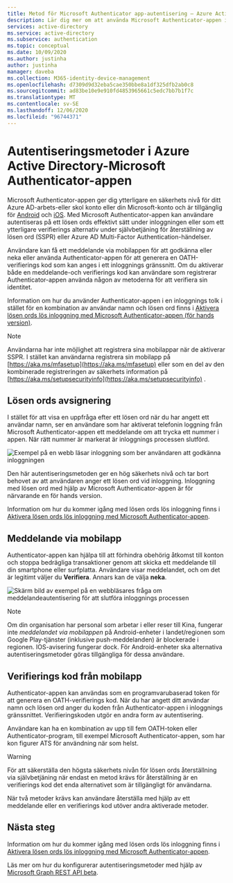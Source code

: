 ```yaml
---
title: Metod för Microsoft Authenticator app-autentisering – Azure Active Directory
description: Lär dig mer om att använda Microsoft Authenticator-appen i Azure Active Directory för att förbättra och säkra inloggnings händelser
services: active-directory
ms.service: active-directory
ms.subservice: authentication
ms.topic: conceptual
ms.date: 10/09/2020
ms.author: justinha
author: justinha
manager: daveba
ms.collection: M365-identity-device-management
ms.openlocfilehash: d7309d9d32eba5cae350bbe8a1df325dfb2ab0c8
ms.sourcegitcommit: ad83be10e9e910fd4853965661c5edc7bb7b1f7c
ms.translationtype: MT
ms.contentlocale: sv-SE
ms.lasthandoff: 12/06/2020
ms.locfileid: "96744371"
---
```

# <a name="authentication-methods-in-azure-active-directory---microsoft-authenticator-app"></a>Autentiseringsmetoder i Azure Active Directory-Microsoft Authenticator-appen

Microsoft Authenticator-appen ger dig ytterligare en säkerhets nivå för ditt Azure AD-arbets-eller skol konto eller din Microsoft-konto och är tillgänglig för [Android](https://go.microsoft.com/fwlink/?linkid=866594) och [iOS](https://go.microsoft.com/fwlink/?linkid=866594). Med Microsoft Authenticator-appen kan användare autentiseras på ett lösen ords effektivt sätt under inloggningen eller som ett ytterligare verifierings alternativ under självbetjäning för återställning av lösen ord (SSPR) eller Azure AD Multi-Factor Authentication-händelser.

Användare kan få ett meddelande via mobilappen för att godkänna eller neka eller använda Authenticator-appen för att generera en OATH-verifierings kod som kan anges i ett inloggnings gränssnitt. Om du aktiverar både en meddelande-och verifierings kod kan användare som registrerar Authenticator-appen använda någon av metoderna för att verifiera sin identitet.

Information om hur du använder Authenticator-appen i en inloggnings tolk i stället för en kombination av användar namn och lösen ord finns i [Aktivera lösen ords lös inloggning med Microsoft Authenticator-appen (för hands version)](howto-authentication-passwordless-phone.md).

> [!NOTE]
> Användarna har inte möjlighet att registrera sina mobilappar när de aktiverar SSPR. I stället kan användarna registrera sin mobilapp på [https://aka.ms/mfasetup](https://aka.ms/mfasetup) eller som en del av den kombinerade registreringen av säkerhets information på [https://aka.ms/setupsecurityinfo](https://aka.ms/setupsecurityinfo) .

## <a name="passwordless-sign-in"></a>Lösen ords avsignering

I stället för att visa en uppfråga efter ett lösen ord när du har angett ett användar namn, ser en användare som har aktiverat telefonin loggning från Microsoft Authenticator-appen ett meddelande om att trycka ett nummer i appen. När rätt nummer är markerat är inloggnings processen slutförd.

![Exempel på en webb läsar inloggning som ber användaren att godkänna inloggningen](./media/howto-authentication-passwordless-phone/phone-sign-in-microsoft-authenticator-app.png)

Den här autentiseringsmetoden ger en hög säkerhets nivå och tar bort behovet av att användaren anger ett lösen ord vid inloggning. Inloggning med lösen ord med hjälp av Microsoft Authenticator-appen är för närvarande en för hands version.

Information om hur du kommer igång med lösen ords lös inloggning finns i [Aktivera lösen ords lös inloggning med Microsoft Authenticator-appen](howto-authentication-passwordless-phone.md).

## <a name="notification-through-mobile-app"></a>Meddelande via mobilapp

Authenticator-appen kan hjälpa till att förhindra obehörig åtkomst till konton och stoppa bedrägliga transaktioner genom att skicka ett meddelande till din smartphone eller surfplatta. Användare visar meddelandet, och om det är legitimt väljer du **Verifiera**. Annars kan de välja **neka**.

![Skärm bild av exempel på en webbläsares fråga om meddelandeautentisering för att slutföra inloggnings processen](media/tutorial-enable-azure-mfa/azure-multi-factor-authentication-browser-prompt.png)

> [!NOTE]
> Om din organisation har personal som arbetar i eller reser till Kina, fungerar inte *meddelandet via mobilappen* på Android-enheter i landet/regionen som Google Play-tjänster (inklusive push-meddelanden) är blockerade i regionen. IOS-avisering fungerar dock. För Android-enheter ska alternativa autentiseringsmetoder göras tillgängliga för dessa användare.

## <a name="verification-code-from-mobile-app"></a>Verifierings kod från mobilapp

Authenticator-appen kan användas som en programvarubaserad token för att generera en OATH-verifierings kod. När du har angett ditt användar namn och lösen ord anger du koden från Authenticator-appen i inloggnings gränssnittet. Verifieringskoden utgör en andra form av autentisering.

Användare kan ha en kombination av upp till fem OATH-token eller Authenticator-program, till exempel Microsoft Authenticator-appen, som har kon figurer ATS för användning när som helst.

> [!WARNING]
> För att säkerställa den högsta säkerhets nivån för lösen ords återställning via självbetjäning när endast en metod krävs för återställning är en verifierings kod det enda alternativet som är tillgängligt för användarna.
>
> När två metoder krävs kan användare återställa med hjälp av ett meddelande eller en verifierings kod utöver andra aktiverade metoder.

## <a name="next-steps"></a>Nästa steg

Information om hur du kommer igång med lösen ords lös inloggning finns i [Aktivera lösen ords lös inloggning med Microsoft Authenticator-appen](howto-authentication-passwordless-phone.md).

Läs mer om hur du konfigurerar autentiseringsmetoder med hjälp av [Microsoft Graph REST API beta](/graph/api/resources/authenticationmethods-overview?view=graph-rest-beta).
